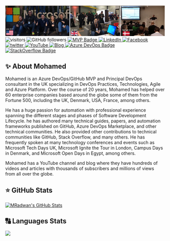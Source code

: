 ![banner.jpg](https://github.com/MohamedRadwan-DevOps/MohamedRadwan-DevOps/blob/main/Mo-radwan-banner-2022.png)
![visitors](https://visitor-badge.glitch.me/badge?page_id=mohamed-radwan-devops.visitor-badge)
![GitHub followers](https://img.shields.io/github/followers/MohamedRadwan-DevOps?style=social)
<a href="https://mvp.microsoft.com/en-us/PublicProfile/4039889?fullName=Mohamed%20Radwan" target="_blank">
	<img src="https://img.shields.io/badge/-MVP%20Profile-blue?style=flat-square&logo=Microsoft&logoColor=white" alt="MVP Badge">
<a href="https://www.linkedin.com/in/mohamedahmedradwan/" target="_blank">
	<img src="https://img.shields.io/badge/LinkedIn-%230077B5.svg?&style=flat-square&logo=linkedin&logoColor=white" alt="LinkedIn">
</a>
<a href="https://www.facebook.com/mradwandevops" target="_blank">
	<img src="https://img.shields.io/badge/Facebook-%231877F2.svg?&style=flat-square&logo=facebook&logoColor=white" alt="Facebook">
</a>
<a href="https://twitter.com/mradwan06" target="_blank">
	<img src="https://img.shields.io/badge/twitter-blue?&style=flat-square&logo=twitter&logoColor=white" alt="twitter">
</a>
<a href="https://www.youtube.com/user/MRadwanMSF?sub_confirmation=1" target="_blank">
	<img src="https://img.shields.io/badge/YouTube-FF0000?style=soical&logo=youtube&logoColor=white" alt="YouTube">
</a>
<a href="https://mohamedradwan.com/" target="_blank">
	<img src="https://img.shields.io/badge/Wordpress-21759B?style=flat&logo=wordpress&logoColor=white" alt="Blog">
</a>
<a href="https://marketplace.visualstudio.com/publishers/MohamedRadwan-MVP" target="_blank">
	<img src="https://img.shields.io/badge/Azure_DevOps-0078D7?flat&logo=azure-devops&logoColor=white" alt="Azure DevOps Badge">
</a>
<a href="https://stackoverflow.com/users/386323/mohamed-radwan-mvp" target="_blank">
	<img src="https://badges.aleen42.com/src/stackoverflow.svg" alt="StackOverflow Badge">
</a>

<h2>✨ About Mohamed</h2>

Mohamed is an Azure DevOps/GitHub MVP and Principal DevOps consultant in the UK specializing in DevOps Practices, Technologies, Agile and Azure Platform. Over the course of 20 years, Mohamed has helped over 60 enterprise companies based around the globe some of them from the Fortune 500, including the UK, Denmark, USA, France, among others. 

He has a huge passion for automation with professional experience spanning the different stages and phases of Software Development Lifecycle. he has authored many technical guides, papers, and automation frameworks published on GitHub, Azure DevOps Marketplace, and other technical communities. He also provided other contributions to technical communities like GitHub, Stack Overflow, and many others. He has frequently spoken at many technology conferences and events such as Microsoft Tech Days UK, Microsoft Ignite the Tour in London, Campus Days in Denmark, and Microsoft Open Days in Egypt, among others.

Mohamed has a YouTube channel and blog where they have hundreds of videos and articles with thousands of subscribers and millions of views from all over the globe.


<h2>⭐ GitHub Stats</h2>

[![MRadwan's GitHub Stats](https://github-readme-stats.vercel.app/api?username=MohamedRadwan-DevOps&show_icons=true)](https://github.com/MohamedRadwan-DevOps)



<h2>🔠 Languages Stats</h2>

<img src="https://github-readme-stats.vercel.app//api/top-langs/?username=MohamedRadwan-DevOps&layout=compact&theme=" />
